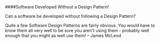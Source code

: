 ####Software Developed Without a Design Pattern!

Can a software be developed without following a Design Pattern?

	
Quite a few Software Design Patterns are fairly obvious. You would have to know them all very well to be sure you aren't using them - probably well enough that you might as well use them! – James McLeod 
